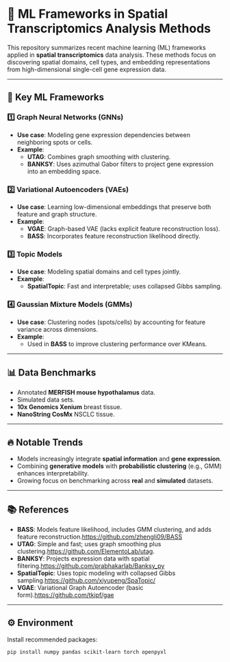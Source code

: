 # 🧬 ML Frameworks in Spatial Transcriptomics Analysis Methods

This repository summarizes recent machine learning (ML) frameworks applied in **spatial transcriptomics** data analysis. These methods focus on discovering spatial domains, cell types, and embedding representations from high-dimensional single-cell gene expression data.

---

## 🚀 Key ML Frameworks

### 1️⃣ Graph Neural Networks (GNNs)
- **Use case**: Modeling gene expression dependencies between neighboring spots or cells.
- **Example**: 
  - **UTAG**: Combines graph smoothing with clustering.
  - **BANKSY**: Uses azimuthal Gabor filters to project gene expression into an embedding space.

### 2️⃣ Variational Autoencoders (VAEs)
- **Use case**: Learning low-dimensional embeddings that preserve both feature and graph structure.
- **Example**: 
  - **VGAE**: Graph-based VAE (lacks explicit feature reconstruction loss).
  - **BASS**: Incorporates feature reconstruction likelihood directly.

### 3️⃣ Topic Models
- **Use case**: Modeling spatial domains and cell types jointly.
- **Example**: 
  - **SpatialTopic**: Fast and interpretable; uses collapsed Gibbs sampling.

### 4️⃣ Gaussian Mixture Models (GMMs)
- **Use case**: Clustering nodes (spots/cells) by accounting for feature variance across dimensions.
- **Example**:
  - Used in **BASS** to improve clustering performance over KMeans.

---

## 📊 Data Benchmarks

- Annotated **MERFISH mouse hypothalamus** data.
- Simulated data sets.
- **10x Genomics Xenium** breast tissue.
- **NanoString CosMx** NSCLC tissue.

---

## 🔥 Notable Trends

- Models increasingly integrate **spatial information** and **gene expression**.
- Combining **generative models** with **probabilistic clustering** (e.g., GMM) enhances interpretability.
- Growing focus on benchmarking across **real** and **simulated** datasets.

---

## 📚 References

- **BASS**: Models feature likelihood, includes GMM clustering, and adds feature reconstruction.https://github.com/zhengli09/BASS
- **UTAG**: Simple and fast; uses graph smoothing plus clustering.https://github.com/ElementoLab/utag.
- **BANKSY**: Projects expression data with spatial filtering.https://github.com/prabhakarlab/Banksy_py
- **SpatialTopic**: Uses topic modeling with collapsed Gibbs sampling.https://github.com/xiyupeng/SpaTopic/
- **VGAE**: Variational Graph Autoencoder (basic form).https://github.com/tkipf/gae

---

## ⚙️ Environment

Install recommended packages:
```bash
pip install numpy pandas scikit-learn torch openpyxl
